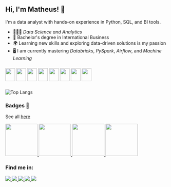 ## Hi, I'm Matheus! 👋

I'm a data analyst with hands-on experience in Python, SQL, and BI tools.

- 🙍🏻‍♂️ *Data Science and Analytics*
- 📝 Bachelor's degree in International Business
- 🌍 Learning new skills and exploring data-driven solutions is my passion
- 🖥️ I am currently mastering *Databricks*, *PySpark*, *Airflow*, and *Machine Learning*

###
<div display="inline">
  <img width="30" height="40" src="https://cdn.jsdelivr.net/gh/devicons/devicon@latest/icons/python/python-original.svg" />
  <img width="30" height="40" src="https://cdn.jsdelivr.net/gh/devicons/devicon@latest/icons/sqlite/sqlite-original.svg" />
  <img width="30" height="40" src="https://cdn.jsdelivr.net/gh/devicons/devicon@latest/icons/mysql/mysql-original.svg" />
  <img width="30" height="40" src="https://cdn.jsdelivr.net/gh/devicons/devicon@latest/icons/postgresql/postgresql-original-wordmark.svg" />
  <img width="30" height="40" src="https://cdn.jsdelivr.net/gh/devicons/devicon@latest/icons/r/r-original.svg" />
  <img width="30" height="40" src="https://cdn.jsdelivr.net/gh/devicons/devicon@latest/icons/amazonwebservices/amazonwebservices-original-wordmark.svg" />
  <img width="30" height="40" src="https://cdn.jsdelivr.net/gh/devicons/devicon@latest/icons/azure/azure-original.svg" />
  <img width="30" height="40" src="https://cdn.jsdelivr.net/gh/devicons/devicon@latest/icons/googlecloud/googlecloud-original.svg" />
          
</div>

###

![Top Langs](https://github-readme-stats.vercel.app/api/top-langs/?username=eliasmatheussouza&hide_progress=true&theme=dark)

### Badges 🪪
See all [here](https://www.credly.com/users/matheus-souza.bd9e27e7/edit#badge-portfolio)

<a href="https://www.credly.com/earner/earned/badge/1e4e4f46-0ad7-4c03-880c-5bb466f15714">
  <img src="https://github.com/user-attachments/assets/bac56774-6daa-4b48-8dba-662bd436f3b1" width="100" />
</a>

<a href="https://www.credly.com/earner/earned/badge/dfa6c8a5-7c91-4c76-9fa4-e777b416ba66">
  <img src="https://github.com/user-attachments/assets/66174207-e015-4d9a-9f7f-bad57c5f4032" width="100" />
</a>

<a href="https://www.credly.com/earner/earned/badge/322ee9db-f6f5-4214-a792-81ffacd05bdd">
  <img src="https://github.com/user-attachments/assets/2e35c245-d63c-448f-9660-d45f0776a0e4" width="100" />
</a>

<a href="https://www.credly.com/earner/earned/badge/a9468df6-146e-4f47-870f-f22d00740e14">
  <img src="https://github.com/user-attachments/assets/784ab462-ac1c-41f1-96b7-9ca79ae69411" width="100" />
</a>

### Find me in:
<a href="https://www.linkedin.com/in/matheus-elias/">
  <img src="https://img.shields.io/badge/linkedin-%230077B5.svg?style=for-the-badge&logo=linkedin&logoColor=white" />
</a>

<a href="https://www.hackerrank.com/profile/riobr8">
  <img src="https://img.shields.io/badge/-Hackerrank-2EC866?style=for-the-badge&logo=HackerRank&logoColor=white" />
</a>

<a href="https://leetcode.com/u/SouzaMatheus123/">
  <img src="https://img.shields.io/badge/LeetCode-000000?style=for-the-badge&logo=LeetCode&logoColor=#d16c06" />
</a>

<a href="https://profile.edx.org/u/MatheusEliasSouza?_gl=1*4ofea7*_gcl_aw*R0NMLjE3MjQ3MDAxMTQuQ2owS0NRand6N0MyQmhEa0FSSXNBQV9TWktiSC1vU0x3aUxfc2JsVDFwRXpGNEZpNm8xU1JIbnVhQ2YwYWpFNXMxWk9NRFhKckVDOXIzTWFBdVJFRUFMd193Y0I.*_gcl_au*MjMzODMzODI5LjE3MjQyNzE3NDU.*_ga*MTM4NjM5NzUyNi4xNzI0MjcxNzQ1*_ga_D3KS4KMDT0*MTcyNDk2NjE2NC4xMS4xLjE3MjQ5NjYyMDIuMjIuMC4w">
  <img src="https://img.shields.io/badge/edX-%2302262B.svg?style=for-the-badge&logo=edX&logoColor=white" />
</a>

<a href="https://www.coursera.org/user/1c76e17204d75875ad9fef67e9bf3129">
  <img src="https://img.shields.io/badge/Coursera-%230056D2.svg?style=for-the-badge&logo=Coursera&logoColor=white" />
</a>

<!--
**Eliasmatheussouza/Eliasmatheussouza** is a ✨ _special_ ✨ repository because its `README.md` (this file) appears on your GitHub profile.

Here are some ideas to get you started:

- 🔭 I’m currently working on ...
- 🌱 I’m currently learning ...
- 👯 I’m looking to collaborate on ...
- 🤔 I’m looking for help with ...
- 💬 Ask me about ...
- 📫 How to reach me: ...
- 😄 Pronouns: ...
- ⚡ Fun fact: ...
-->
